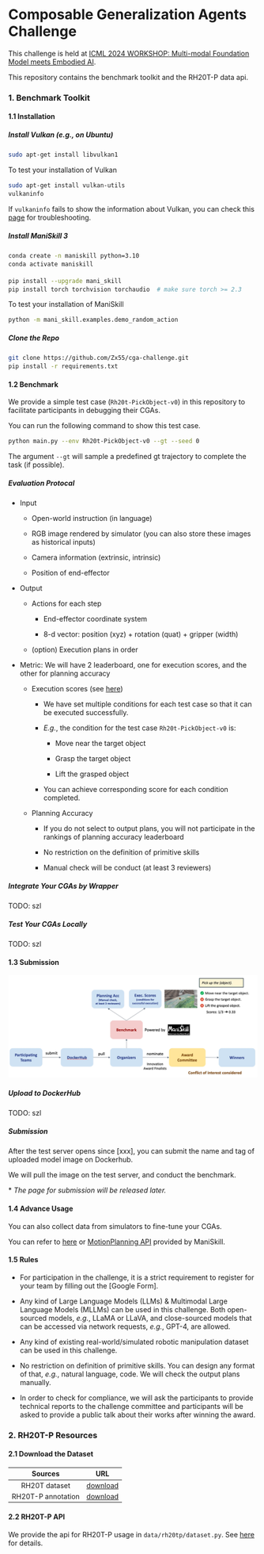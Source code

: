 # Composable Generalization Agents Challenge

This challenge is held at [ICML 2024 WORKSHOP: Multi-modal Foundation Model meets Embodied AI](https://icml-mfm-eai.github.io).

This repository contains the benchmark toolkit and the RH20T-P data api.

### 1. Benchmark Toolkit

#### 1.1 Installation

##### Install Vulkan (e.g., on Ubuntu)

```bash
sudo apt-get install libvulkan1
```

To test your installation of Vulkan

```bash
sudo apt-get install vulkan-utils
vulkaninfo
```

If `vulkaninfo` fails to show the information about Vulkan, you can check this [page](https://maniskill.readthedocs.io/en/latest/user_guide/getting_started/installation.html#troubleshooting) for troubleshooting.

##### Install ManiSkill 3

```bash
conda create -n maniskill python=3.10
conda activate maniskill

pip install --upgrade mani_skill
pip install torch torchvision torchaudio  # make sure torch >= 2.3
```

To test your installation of ManiSkill

```bash
python -m mani_skill.examples.demo_random_action
```

##### Clone the Repo

```bash
git clone https://github.com/Zx55/cga-challenge.git
pip install -r requirements.txt
```

#### 1.2 Benchmark

We provide a simple test case (`Rh20t-PickObject-v0`) in this repository to facilitate participants in debugging their CGAs.

You can run the following command to show this test case.

```bash
python main.py --env Rh20t-PickObject-v0 --gt --seed 0
```

The argument `--gt` will sample a predefined gt trajectory to complete the task (if possible).

##### Evaluation Protocal

* Input

    * Open-world instruction (in language)
    
    * RGB image rendered by simulator (you can also store these images as historical inputs)

    * Camera information (extrinsic, intrinsic)

    * Position of end-effector

* Output

    * Actions for each step 
        
        * End-effector coordinate system
        
        * 8-d vector: position (xyz) + rotation (quat) + gripper (width)

    * (option) Execution plans in order

* Metric: We will have 2 leaderboard, one for execution scores, and the other for planning accuracy

    * Execution scores (see [here](https://github.com/Zx55/cga-challenge/blob/main/rh20tp_envs/eval_tasks/pick_object.py#L124))
        
        * We have set multiple conditions for each test case so that it can be executed successfully.

        * *E.g.*, the condition for the test case `Rh20t-PickObject-v0` is:

            * Move near the target object

            * Grasp the target object

            * Lift the grasped object

        * You can achieve corresponding score for each condition completed.

    * Planning Accuracy

        * If you do not select to output plans, you will not participate in the rankings of planning accuracy leaderboard

        * No restriction on the definition of primitive skills

        * Manual check will be conduct (at least 3 reviewers)

##### Integrate Your CGAs by Wrapper

TODO: szl

##### Test Your CGAs Locally

TODO: szl

#### 1.3 Submission

<div align="center"><img src="./assets/evaluation_process.jpg"/></div>

##### Upload to DockerHub

TODO: szl

##### Submission 

After the test server opens since [xxx], you can submit the name and tag of uploaded model image on Dockerhub.

We will pull the image on the test server, and conduct the benchmark.

\* *The page for submission will be released later.*

#### 1.4 Advance Usage

You can also collect data from simulators to fine-tune your CGAs.

You can refer to [here](https://github.com/Zx55/cga-challenge/blob/main/rh20tp_envs/eval_tasks/pick_object.py#L150) or [MotionPlanning API](https://maniskill.readthedocs.io/en/latest/user_guide/data_collection/motionplanning.html) provided by ManiSkill.

#### 1.5 Rules 

* For participation in the challenge, it is a strict requirement to register for your team by filling out the [Google Form].

* Any kind of Large Language Models (LLMs) & Multimodal Large Language Models (MLLMs) can be used in this challenge. Both open-sourced models, *e.g.*, LLaMA or LLaVA, and close-sourced models that can be accessed via network requests, *e.g.*, GPT-4, are allowed.

* Any kind of existing real-world/simulated robotic manipulation dataset can be used in this challenge.

* No restriction on definition of primitive skills. You can design any format of that, *e.g.*, natural language, code. We will check the output plans manually.

* In order to check for compliance, we will ask the participants to provide technical reports to the challenge committee and participants will be asked to provide a public talk about their works after winning the award.

### 2. RH20T-P Resources

#### 2.1 Download the Dataset

|Sources|URL|
|:---:|:---:|
|RH20T dataset|[download](https://rh20t.github.io/#download)|
|RH20T-P annotation|[download](https://drive.google.com/file/d/1ssNJikkaEYViz4yr-vIdQjmWoqiLWuwz/view?usp=sharing)|

#### 2.2 RH20T-P API

We provide the api for RH20T-P usage in `data/rh20tp/dataset.py`. See [here](data/rh20tp/README.md) for details.
